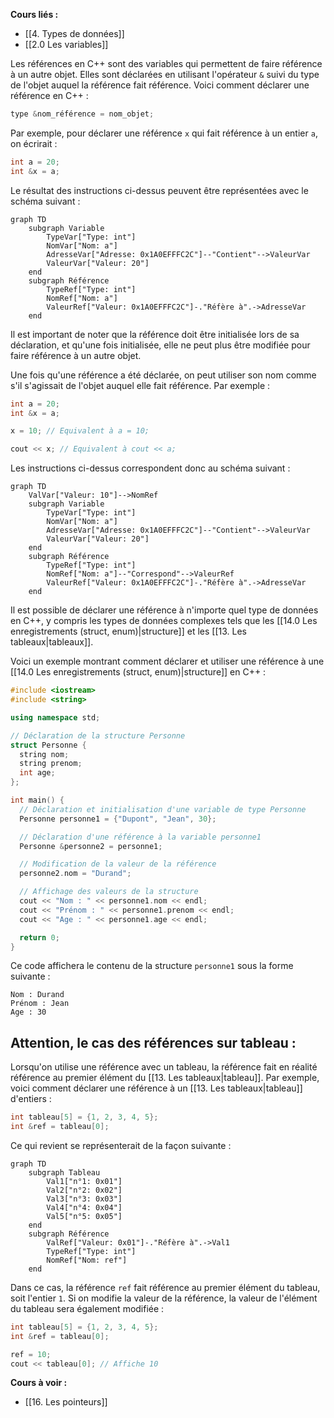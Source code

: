 **Cours liés :**
- [[4. Types de données]]
- [[2.0 Les variables]]

Les références en C++ sont des variables qui permettent de faire référence à un autre objet. Elles sont déclarées en utilisant l'opérateur `&` suivi du type de l'objet auquel la référence fait référence. Voici comment déclarer une référence en C++ :

```cpp
type &nom_référence = nom_objet;
```

Par exemple, pour déclarer une référence `x` qui fait référence à un entier `a`, on écrirait :

```cpp
int a = 20;
int &x = a;
```

Le résultat des instructions ci-dessus peuvent être représentées avec le schéma suivant : 

```mermaid
graph TD
	subgraph Variable
		TypeVar["Type: int"]
		NomVar["Nom: a"]
		AdresseVar["Adresse: 0x1A0EFFFC2C"]--"Contient"-->ValeurVar
		ValeurVar["Valeur: 20"]
	end
	subgraph Référence
		TypeRef["Type: int"]
		NomRef["Nom: a"]
		ValeurRef["Valeur: 0x1A0EFFFC2C"]-."Réfère à".->AdresseVar
	end
```

Il est important de noter que la référence doit être initialisée lors de sa déclaration, et qu'une fois initialisée, elle ne peut plus être modifiée pour faire référence à un autre objet.

Une fois qu'une référence a été déclarée, on peut utiliser son nom comme s'il s'agissait de l'objet auquel elle fait référence. Par exemple :

```cpp
int a = 20;
int &x = a;

x = 10; // Equivalent à a = 10; 

cout << x; // Equivalent à cout << a;
```

Les instructions ci-dessus correspondent donc au schéma suivant : 

```mermaid
graph TD
	ValVar["Valeur: 10"]-->NomRef
	subgraph Variable
		TypeVar["Type: int"]
		NomVar["Nom: a"]
		AdresseVar["Adresse: 0x1A0EFFFC2C"]--"Contient"-->ValeurVar
		ValeurVar["Valeur: 20"]
	end
	subgraph Référence
		TypeRef["Type: int"]
		NomRef["Nom: a"]--"Correspond"-->ValeurRef
		ValeurRef["Valeur: 0x1A0EFFFC2C"]-."Réfère à".->AdresseVar
	end
```

Il est possible de déclarer une référence à n'importe quel type de données en C++, y compris les types de données complexes tels que les [[14.0 Les enregistrements (struct, enum)|structure]] et les [[13. Les tableaux|tableaux]].

Voici un exemple montrant comment déclarer et utiliser une référence à une [[14.0 Les enregistrements (struct, enum)|structure]] en C++ :

```cpp
#include <iostream>
#include <string>

using namespace std;

// Déclaration de la structure Personne
struct Personne {
  string nom;
  string prenom;
  int age;
};

int main() {
  // Déclaration et initialisation d'une variable de type Personne
  Personne personne1 = {"Dupont", "Jean", 30};

  // Déclaration d'une référence à la variable personne1
  Personne &personne2 = personne1;

  // Modification de la valeur de la référence
  personne2.nom = "Durand";

  // Affichage des valeurs de la structure
  cout << "Nom : " << personne1.nom << endl;
  cout << "Prénom : " << personne1.prenom << endl;
  cout << "Age : " << personne1.age << endl;

  return 0;
}
```

Ce code affichera le contenu de la structure `personne1` sous la forme suivante :

```
Nom : Durand
Prénom : Jean
Age : 30
```

## Attention, le cas des références sur tableau : 

Lorsqu'on utilise une référence avec un tableau, la référence fait en réalité référence au premier élément du [[13. Les tableaux|tableau]]. Par exemple, voici comment déclarer une référence à un [[13. Les tableaux|tableau]] d'entiers :

```cpp
int tableau[5] = {1, 2, 3, 4, 5};
int &ref = tableau[0];
```

Ce qui revient se représenterait de la façon suivante :

```mermaid
graph TD
	subgraph Tableau
		Val1["n°1: 0x01"]
		Val2["n°2: 0x02"]
		Val3["n°3: 0x03"]
		Val4["n°4: 0x04"]
		Val5["n°5: 0x05"]
	end
	subgraph Référence
		ValRef["Valeur: 0x01"]-."Réfère à".->Val1
		TypeRef["Type: int"]
		NomRef["Nom: ref"]
	end
```

Dans ce cas, la référence `ref` fait référence au premier élément du tableau, soit l'entier `1`. Si on modifie la valeur de la référence, la valeur de l'élément du tableau sera également modifiée :

```cpp
int tableau[5] = {1, 2, 3, 4, 5};
int &ref = tableau[0];

ref = 10;
cout << tableau[0]; // Affiche 10
```

**Cours à voir :**
- [[16. Les pointeurs]]